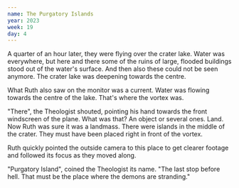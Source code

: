 ```yaml
---
name: The Purgatory Islands
year: 2023
week: 19
day: 4
---
```


A quarter of an hour later, they were flying over the crater lake. Water was
everywhere, but here and there some of the ruins of large, flooded buildings
stood out of the water's surface. And then also these could not be seen anymore.
The crater lake was deepening towards the centre.

What Ruth also saw on the monitor was a current. Water was flowing towards the
centre of the lake. That's where the vortex was.

"There", the Theologist shouted, pointing his hand towards the front windscreen
of the plane. What was that? An object or several ones. Land. Now Ruth was sure
it was a landmass. There were islands in the middle of the crater. They must
have been placed right in front of the vortex.

Ruth quickly pointed the outside camera to this place to get clearer footage and
followed its focus as they moved along.

"Purgatory Island", coined the Theologist its name. "The last stop before hell.
That must be the place where the demons are stranding."
